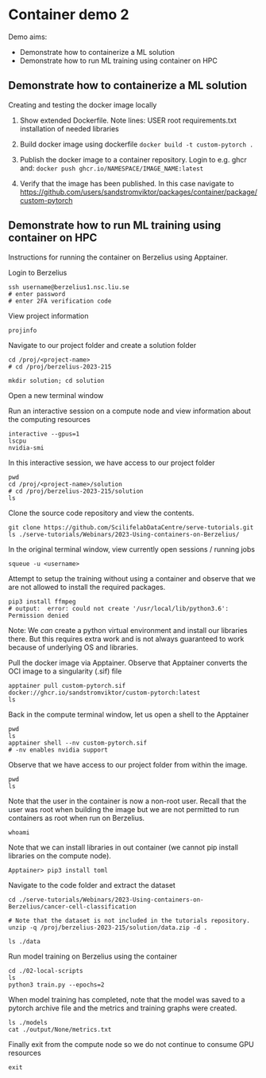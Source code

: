 # Container demo 2

Demo aims:
* Demonstrate how to containerize a ML solution
* Demonstrate how to run ML training using container on HPC


## Demonstrate how to containerize a ML solution

Creating and testing the docker image locally

1. Show extended Dockerfile. Note lines:
    USER root
    requirements.txt
    installation of needed libraries

2. Build docker image using dockerfile
    `docker build -t custom-pytorch .`

3. Publish the docker image to a container repository. Login to e.g. ghcr and:
    `docker push ghcr.io/NAMESPACE/IMAGE_NAME:latest`

4. Verify that the image has been published. In this case navigate to
    https://github.com/users/sandstromviktor/packages/container/package/custom-pytorch


## Demonstrate how to run ML training using container on HPC

Instructions for running the container on Berzelius using Apptainer.

Login to Berzelius
```
ssh username@berzelius1.nsc.liu.se
# enter password
# enter 2FA verification code
```

View project information
```
projinfo
```

Navigate to our project folder and create a solution folder
```
cd /proj/<project-name>
# cd /proj/berzelius-2023-215

mkdir solution; cd solution
```

Open a new terminal window

Run an interactive session on a compute node and view information about the computing resources
```
interactive --gpus=1
lscpu
nvidia-smi
```

In this interactive session, we have access to our project folder
```
pwd
cd /proj/<project-name>/solution
# cd /proj/berzelius-2023-215/solution
ls
```

Clone the source code repository and view the contents.
```
git clone https://github.com/ScilifelabDataCentre/serve-tutorials.git
ls ./serve-tutorials/Webinars/2023-Using-containers-on-Berzelius/
```

In the original terminal window, view currently open sessions / running jobs
```
squeue -u <username>
```

Attempt to setup the training without using a container and observe that we are not allowed to install the required packages.
```
pip3 install ffmpeg
# output:  error: could not create '/usr/local/lib/python3.6': Permission denied
```

Note: We *can* create a python virtual environment and install our libraries there. But this requires extra work and is not always guaranteed to work because of underlying OS and libraries.

Pull the docker image via Apptainer. Observe that Apptainer converts the OCI image to a singularity (.sif) file
```
apptainer pull custom-pytorch.sif docker://ghcr.io/sandstromviktor/custom-pytorch:latest
ls
```

Back in the compute terminal window, let us open a shell to the Apptainer
```
pwd
ls
apptainer shell --nv custom-pytorch.sif
# -nv enables nvidia support
```

Observe that we have access to our project folder from within the image.
```
pwd
ls
```

Note that the user in the container is now a non-root user. Recall that the user was root when building the image but we are not permitted to run containers as root when run on Berzelius.
```
whoami
```

Note that we can install libraries in out container (we cannot pip install libraries on the compute node).
```
Apptainer> pip3 install toml
```

Navigate to the code folder and extract the dataset
```
cd ./serve-tutorials/Webinars/2023-Using-containers-on-Berzelius/cancer-cell-classification

# Note that the dataset is not included in the tutorials repository.
unzip -q /proj/berzelius-2023-215/solution/data.zip -d .

ls ./data
```

Run model training on Berzelius using the container
```
cd ./02-local-scripts
ls
python3 train.py --epochs=2
```

When model training has completed, note that the model was saved to a pytorch archive file and the metrics and training graphs were created.
```
ls ./models
cat ./output/None/metrics.txt
```

Finally exit from the compute node so we do not continue to consume GPU resources
```
exit
```
